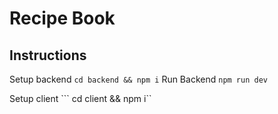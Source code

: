 # Recipe Book
## Instructions
Setup backend
``` cd backend && npm i ```
Run Backend
```npm run dev```

Setup client
``` cd client && npm i``